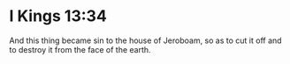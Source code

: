 # I Kings 13:34

And this thing became sin to the house of Jeroboam, so as to cut it off and to destroy it from the face of the earth.
